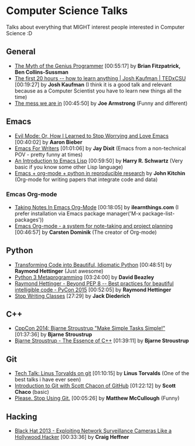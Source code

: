 # Computer Science Talks
Talks about everything that MIGHT interest people interested in Computer Science :D

## General
* [The Myth of the Genius Programmer](https://www.youtube.com/watch?v=0SARbwvhupQ) [00:55:17] by **Brian Fitzpatrick, Ben Collins-Sussman**
* [The first 20 hours -- how to learn anything | Josh Kaufman | TEDxCSU](https://www.youtube.com/watch?v=5MgBikgcWnY) [00:19:27] by **Josh Kaufman** (I think it is a good talk and relevant because as a Computer Scientist you have to learn new things all the time)
* [The mess we are in](https://www.youtube.com/watch?v=lKXe3HUG2l4) [00:45:50] by **Joe Armstrong** (Funny and different)

## Emacs
* [Evil Mode: Or, How I Learned to Stop Worrying and Love Emacs](https://www.youtube.com/watch?v=JWD1Fpdd4Pc) [00:40:02] by **Aaron Bieber**
* [Emacs For Writers](https://www.youtube.com/watch?v=FtieBc3KptU) [01:01:06] by **Jay Dixit** (Emacs from a non-technical POV - pretty funny at times)
* [An Introduction to Emacs Lisp](https://www.youtube.com/watch?v=2z-YBsd5snY) [00:59:50] by **Harry R. Schwartz** (Very basic if you know some other Lisp language)
* [Emacs + org-mode + python in reproducible research](https://www.youtube.com/watch?v=1-dUkyn_fZA) by **John Kitchin** (Org-mode for writing papers that integrate code and data)

### Emcas Org-mode
* [Taking Notes In Emacs Org-Mode](https://www.youtube.com/watch?v=bzZ09dAbLEE) [00:18:05] by **ilearnthings.com** (I prefer installation via Emacs package manager('M-x package-list-packages'))
* [Emacs Org-mode - a system for note-taking and project planning](https://www.youtube.com/watch?v=oJTwQvgfgMM) [00:46:57] by **Carsten Dominik** (The creator of Org-mode)

## Python
* [Transforming Code into Beautiful, Idiomatic Python](https://www.youtube.com/watch?v=OSGv2VnC0go) [00:48:51] by **Raymond Hettinger** (Just awesome)
* [Python 3 Metaprogramming](https://www.youtube.com/watch?v=sPiWg5jSoZI) [03:24:00] by **David Beazley**
* [Raymond Hettinger - Beyond PEP 8 -- Best practices for beautiful intelligible code - PyCon 2015](https://www.youtube.com/watch?v=wf-BqAjZb8M) [00:52:05] by **Raymond Hettinger**
* [Stop Writing Classes](https://www.youtube.com/watch?v=o9pEzgHorH0) [27:29] by **Jack Diederich**

## C++
* [CppCon 2014: Bjarne Stroustrup "Make Simple Tasks Simple!"](https://www.youtube.com/watch?v=nesCaocNjtQ) [01:37:36] by **Bjarne Stroustrup**
* [Bjarne Stroustrup - The Essence of C++](https://www.youtube.com/watch?v=86xWVb4XIyE) [01:39:11] by **Bjarne Stroustrup**

## Git
* [Tech Talk: Linus Torvalds on git](https://www.youtube.com/watch?v=4XpnKHJAok8) [01:10:15] by **Linus Torvalds** (One of the best talks i have ever seen)
* [Introduction to Git with Scott Chacon of GitHub](https://www.youtube.com/watch?v=ZDR433b0HJY) [01:22:12] by **Scott Chaco** (basic)
* [Please. Stop Using Git.](https://www.youtube.com/watch?v=o4PFDKIc2fs) [00:05:26] by **Matthew McCullough** (Funny)

## Hacking
* [Black Hat 2013 - Exploiting Network Surveillance Cameras Like a Hollywood Hacker](https://www.youtube.com/watch?v=B8DjTcANBx0) [00:33:36] by **Craig Heffner**
